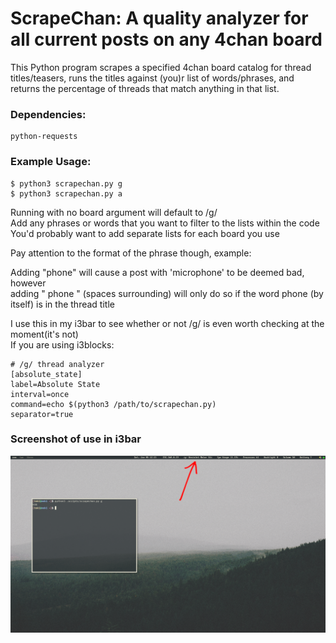 # ScrapeChan: A quality analyzer for all current posts on any 4chan board  

This Python program scrapes a specified 4chan board catalog for thread titles/teasers,
runs the titles against (you)r list of words/phrases, and returns the percentage of threads
that match anything in that list.

### Dependencies:  
	python-requests  


### Example Usage: 
	$ python3 scrapechan.py g
	$ python3 scrapechan.py a


Running with no board argument will default to /g/  
Add any phrases or words that you want to filter to the lists within the code  
You'd probably want to add separate lists for each board you use  


Pay attention to the format of the phrase though, example:  

Adding "phone" will cause a post with 'microphone' to be deemed bad, however  
adding " phone " (spaces surrounding) will only do so if the word phone (by  
itself) is in the thread title  
	

I use this in my i3bar to see whether or not /g/ is even worth checking at the moment(it's not)  
If you are using i3blocks:  

	# /g/ thread analyzer
	[absolute_state]
	label=Absolute State
	interval=once
	command=echo $(python3 /path/to/scrapechan.py)
	separator=true

### Screenshot of use in i3bar
![screenshot](https://raw.githubusercontent.com/DrBlythe/scrapechan/master/sc-screenshot.png)  
